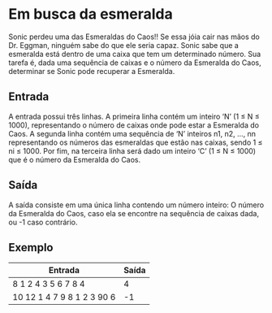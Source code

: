 # Em busca da esmeralda

Sonic perdeu uma das Esmeraldas do Caos!! Se essa jóia cair nas mãos do Dr. Eggman, ninguém sabe do que ele seria capaz. Sonic sabe que a esmeralda está dentro de uma caixa que tem um determinado número. Sua tarefa é, dada uma sequência de caixas e o número da Esmeralda do Caos, determinar se Sonic pode recuperar a Esmeralda.

## Entrada

A entrada possui três linhas. A primeira linha contém um inteiro ‘N’ (1 ≤ N ≤ 1000), representando o número de caixas onde pode estar a Esmeralda do Caos. A segunda linha contém uma sequência de ‘N’ inteiros n1, n2, ..., nn representando os números das esmeraldas que estão nas caixas, sendo 1 ≤ ni ≤ 1000. Por fim, na terceira linha será dado um inteiro ‘C’ (1 ≤ N ≤ 1000) que é o número da Esmeralda do Caos.

## Saída

A saída consiste em uma única linha contendo um número inteiro: O número da Esmeralda do Caos, caso ela se encontre na sequência de caixas dada, ou -1 caso contrário.

## Exemplo

| Entrada                    | Saída |
| -------------------------- | ----- |
| 8 1 2 4 3 5 6 7 8 4        | 4     |
| 10 12 1 4 7 9 8 1 2 3 90 6 | -1    |